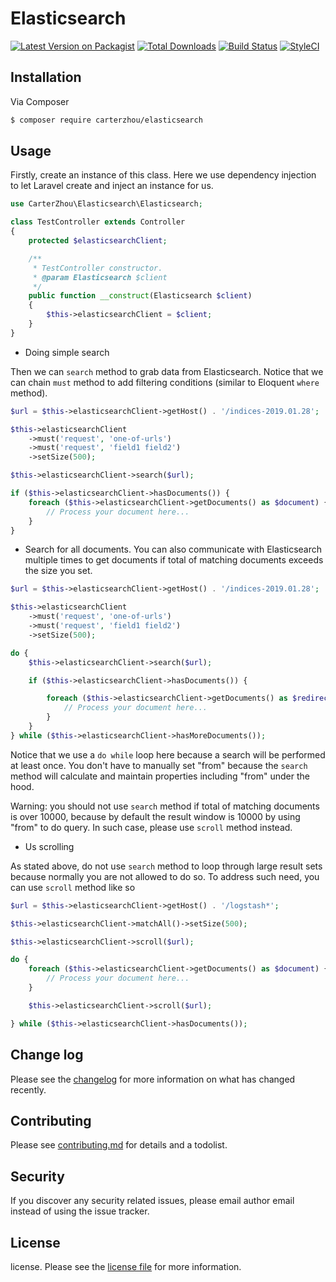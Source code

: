 # Elasticsearch

[![Latest Version on Packagist][ico-version]][link-packagist]
[![Total Downloads][ico-downloads]][link-downloads]
[![Build Status][ico-travis]][link-travis]
[![StyleCI][ico-styleci]][link-styleci]

## Installation

Via Composer

``` bash
$ composer require carterzhou/elasticsearch
```

## Usage

Firstly, create an instance of this class. Here we use dependency injection to let Laravel create and inject an instance for us.

```php
use CarterZhou\Elasticsearch\Elasticsearch;

class TestController extends Controller
{
    protected $elasticsearchClient;

    /**
     * TestController constructor.
     * @param Elasticsearch $client
     */
    public function __construct(Elasticsearch $client)
    {
        $this->elasticsearchClient = $client;
    }
}
```
- Doing simple search

Then we can ```search``` method to grab data from Elasticsearch. Notice that we can chain ```must``` method to add filtering conditions (similar to Eloquent ```where``` method).

```php
$url = $this->elasticsearchClient->getHost() . '/indices-2019.01.28';

$this->elasticsearchClient
    ->must('request', 'one-of-urls')
    ->must('request', 'field1 field2')
    ->setSize(500);

$this->elasticsearchClient->search($url);

if ($this->elasticsearchClient->hasDocuments()) {
    foreach ($this->elasticsearchClient->getDocuments() as $document) {
        // Process your document here...
    }
}
```

- Search for all documents. You can also communicate with Elasticsearch multiple times to get documents if total of matching documents exceeds the size you set.

```php
$url = $this->elasticsearchClient->getHost() . '/indices-2019.01.28';

$this->elasticsearchClient
    ->must('request', 'one-of-urls')
    ->must('request', 'field1 field2')
    ->setSize(500);

do {
    $this->elasticsearchClient->search($url);

    if ($this->elasticsearchClient->hasDocuments()) {

        foreach ($this->elasticsearchClient->getDocuments() as $redirect) {
            // Process your document here...
        }
    }
} while ($this->elasticsearchClient->hasMoreDocuments());
```

Notice that we use a ```do while``` loop here because a search will be performed at least once. You don't have to manually set "from" because the ```search``` method will calculate and maintain properties including "from" under the hood.

Warning: you should not use ```search``` method if total of matching documents is over 10000, because by default the result window is 10000 by using "from" to do query. In such case, please use ```scroll``` method instead.

- Us scrolling

As stated above, do not use ```search``` method to loop through large result sets because normally you are not allowed to do so. To address such need, you can use ```scroll``` method like so

```php
$url = $this->elasticsearchClient->getHost() . '/logstash*';

$this->elasticsearchClient->matchAll()->setSize(500);

$this->elasticsearchClient->scroll($url);

do {
    foreach ($this->elasticsearchClient->getDocuments() as $document) {
        // Process your document here...
    }

    $this->elasticsearchClient->scroll($url);

} while ($this->elasticsearchClient->hasDocuments());
```

## Change log

Please see the [changelog](changelog.md) for more information on what has changed recently.

## Contributing

Please see [contributing.md](contributing.md) for details and a todolist.

## Security

If you discover any security related issues, please email author email instead of using the issue tracker.

## License

license. Please see the [license file](license.md) for more information.

[ico-version]: https://img.shields.io/packagist/v/carterzhou/elasticsearch.svg?style=flat-square
[ico-downloads]: https://img.shields.io/packagist/dt/carterzhou/elasticsearch.svg?style=flat-square
[ico-travis]: https://img.shields.io/travis/carterzhou/elasticsearch/master.svg?style=flat-square
[ico-styleci]: https://styleci.io/repos/12345678/shield

[link-packagist]: https://packagist.org/packages/carterzhou/elasticsearch
[link-downloads]: https://packagist.org/packages/carterzhou/elasticsearch
[link-travis]: https://travis-ci.org/carterzhou/elasticsearch
[link-styleci]: https://styleci.io/repos/12345678
[link-author]: https://github.com/carterzhou
[link-contributors]: ../../contributors
